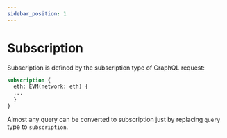 ```yaml
---
sidebar_position: 1
---
```


# Subscription

Subscription is defined by the subscription type of GraphQL request:

```graphql
subscription {
  eth: EVM(network: eth) {
  ...
  }
}
```

Almost any query can be converted to subscription just by replacing ```query``` type to ```subscription```.

